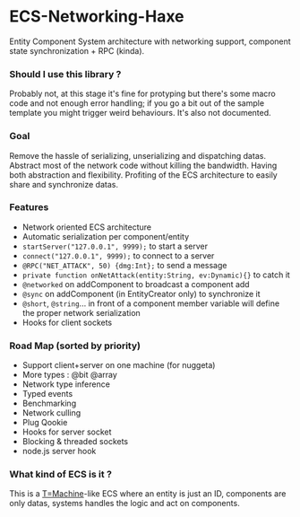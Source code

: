ECS-Networking-Haxe
===================

Entity Component System architecture with networking support, component state synchronization + RPC (kinda).

### Should I use this library ?
Probably not, at this stage it's fine for protyping but there's some macro code and not enough error handling; if you go a bit out of the sample template you might trigger weird behaviours. It's also not documented.

### Goal
Remove the hassle of serializing, unserializing and dispatching datas. Abstract most of the network code without killing the bandwidth. Having both abstraction and flexibility. Profiting of the ECS architecture to easily share and synchronize datas.

### Features
* Network oriented ECS architecture
* Automatic serialization per component/entity
* `startServer("127.0.0.1", 9999);` to start a server
* `connect("127.0.0.1", 9999);` to connect to a server
* `@RPC("NET_ATTACK", 50) {dmg:Int};` to send a message
* `private function onNetAttack(entity:String, ev:Dynamic){}` to catch it
* `@networked` on addComponent to broadcast a component add
* `@sync` on addComponent (in EntityCreator only) to synchronize it
* `@short`, `@string`... in front of a component member variable will define the proper network serialization
* Hooks for client sockets


### Road Map (sorted by priority)
* Support client+server on one machine (for nuggeta)
* More types : @bit @array
* Network type inference
* Typed events
* Benchmarking
* Network culling
* Plug Qookie
* Hooks for server socket
* Blocking & threaded sockets
* node.js server hook

### What kind of ECS is it ?
This is a [T=Machine](http://t-machine.org/index.php/2007/09/03/entity-systems-are-the-future-of-mmog-development-part-1/)-like ECS where an entity is just an ID, components are only datas, systems handles the logic and act on components.

